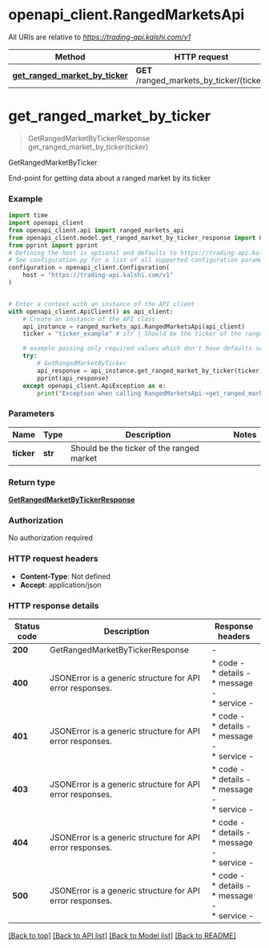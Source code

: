 # openapi_client.RangedMarketsApi

All URIs are relative to *https://trading-api.kalshi.com/v1*

Method | HTTP request | Description
------------- | ------------- | -------------
[**get_ranged_market_by_ticker**](RangedMarketsApi.md#get_ranged_market_by_ticker) | **GET** /ranged_markets_by_ticker/{ticker} | GetRangedMarketByTicker


# **get_ranged_market_by_ticker**
> GetRangedMarketByTickerResponse get_ranged_market_by_ticker(ticker)

GetRangedMarketByTicker

End-point for getting data about a ranged market by its ticker

### Example

```python
import time
import openapi_client
from openapi_client.api import ranged_markets_api
from openapi_client.model.get_ranged_market_by_ticker_response import GetRangedMarketByTickerResponse
from pprint import pprint
# Defining the host is optional and defaults to https://trading-api.kalshi.com/v1
# See configuration.py for a list of all supported configuration parameters.
configuration = openapi_client.Configuration(
    host = "https://trading-api.kalshi.com/v1"
)


# Enter a context with an instance of the API client
with openapi_client.ApiClient() as api_client:
    # Create an instance of the API class
    api_instance = ranged_markets_api.RangedMarketsApi(api_client)
    ticker = "ticker_example" # str | Should be the ticker of the ranged market

    # example passing only required values which don't have defaults set
    try:
        # GetRangedMarketByTicker
        api_response = api_instance.get_ranged_market_by_ticker(ticker)
        pprint(api_response)
    except openapi_client.ApiException as e:
        print("Exception when calling RangedMarketsApi->get_ranged_market_by_ticker: %s\n" % e)
```


### Parameters

Name | Type | Description  | Notes
------------- | ------------- | ------------- | -------------
 **ticker** | **str**| Should be the ticker of the ranged market |

### Return type

[**GetRangedMarketByTickerResponse**](GetRangedMarketByTickerResponse.md)

### Authorization

No authorization required

### HTTP request headers

 - **Content-Type**: Not defined
 - **Accept**: application/json


### HTTP response details
| Status code | Description | Response headers |
|-------------|-------------|------------------|
**200** | GetRangedMarketByTickerResponse |  -  |
**400** | JSONError is a generic structure for API error responses. |  * code -  <br>  * details -  <br>  * message -  <br>  * service -  <br>  |
**401** | JSONError is a generic structure for API error responses. |  * code -  <br>  * details -  <br>  * message -  <br>  * service -  <br>  |
**403** | JSONError is a generic structure for API error responses. |  * code -  <br>  * details -  <br>  * message -  <br>  * service -  <br>  |
**404** | JSONError is a generic structure for API error responses. |  * code -  <br>  * details -  <br>  * message -  <br>  * service -  <br>  |
**500** | JSONError is a generic structure for API error responses. |  * code -  <br>  * details -  <br>  * message -  <br>  * service -  <br>  |

[[Back to top]](#) [[Back to API list]](../README.md#documentation-for-api-endpoints) [[Back to Model list]](../README.md#documentation-for-models) [[Back to README]](../README.md)

